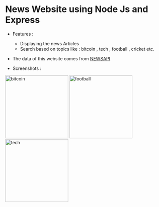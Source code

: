 # News Website using Node Js and Express 

- Features :
   - Displaying the news Articles
   - Search based on topics like : bitcoin , tech , football , cricket etc.
   
- The data of this website comes from [NEWSAPI](https://newsapi.org/ "NEWSAPI")

- Screenshots :

<img width="200" alt="bitcoin" src="https://user-images.githubusercontent.com/72658529/119894641-7c66b600-bf5a-11eb-9c94-ba8eb94f9495.png"> <img width="200" alt="football" src="https://user-images.githubusercontent.com/72658529/119894840-bb950700-bf5a-11eb-8bf6-46f7c80adaa9.png"> <img width="200" alt="tech" src="https://user-images.githubusercontent.com/72658529/119894913-d7001200-bf5a-11eb-9ca8-7cd6c7fb2d44.png">
 





